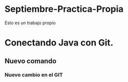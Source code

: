 # Septiembre-Practica-Propia
Esto es un trabajo propio
# Conectando Java con Git.
## Nuevo comando
### Nuevo cambio en el GIT